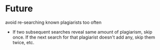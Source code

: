 # Future

avoid re-searching known plagiarists too often
  - If two subsequent searches reveal same amount of plagiarism, skip once. If the next search for that plagiarist doesn't add any, skip them twice, etc.
